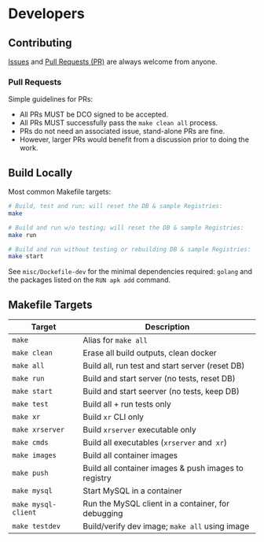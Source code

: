 # Developers

## Contributing

[Issues](https://github.com/xregistry/server/issues) and
[Pull Requests (PR)](https://github.com/xregistry/server/pulls) are always
welcome from anyone.

### Pull Requests

Simple guidelines for PRs:
- All PRs MUST be DCO signed to be accepted.
- All PRs MUST successfully pass the `make clean all` process.
- PRs do not need an associated issue, stand-alone PRs are fine.
- However, larger PRs would benefit from a discussion prior to doing the work.

## Build Locally

Most common Makefile targets:

```bash
# Build, test and run; will reset the DB & sample Registries:
make

# Build and run w/o testing; will reset the DB & sample Registries:
make run

# Build and run without testing or rebuilding DB & sample Registries:
make start
```

See `misc/Dockefile-dev` for the minimal dependencies required: `golang` and
the packages listed on the `RUN apk add` command.

## Makefile Targets

| Target              | Description |
| ------------------- | ----------- |
| `make`              | Alias for `make all` |
| `make clean`        | Erase all build outputs, clean docker |
| `make all`          | Build all, run test and start server (reset DB) |
| `make run`          | Build and start server (no tests, reset DB) |
| `make start`        | Build and start seerver (no tests, keep DB) |
| `make test`         | Build all + run tests only |
| `make xr`           | Build `xr` CLI only |
| `make xrserver`     | Build `xrserver` executable only |
| `make cmds`         | Build all executables (`xrserver` and` xr`) |
| `make images`       | Build all container images |
| `make push`         | Build all container images & push images to registry |
| `make mysql`        | Start MySQL in a container |
| `make mysql-client` | Run the MySQL client in a container, for debugging |
| `make testdev`      | Build/verify dev image; `make all` using image |

